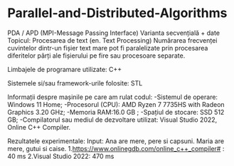# Parallel-and-Distributed-Algorithms
PDA / APD (MPI-Message Passing Interface)
Varianta secvențială + date
Topicul:
Procesarea de text (en. Text Processing)
Numărarea frecvenței cuvintelor dintr-un fișier text mare pot fi paralelizate prin procesarea diferitelor părți ale fișierului pe fire sau procesoare separate.

Limbajele de programare utilizate:
C++

Sistemele si/sau framework-urile folosite:
STL

Informații despre mașinile pe care am rulat codul:
-Sistemul de operare:  Windows 11 Home;
-Procesorul (CPU):  AMD Ryzen 7 7735HS with Radeon Graphics           3.20 GHz;
-Memoria RAM:16.0 GB ;
-Spațiul de stocare: SSD 512 GB;
-Compilatorul sau mediul de dezvoltare utilizat: Visual Studio 2022, Online C++ Compiler.

Rezultatele experimentale:
Input: Ana are mere, pere si capsuni. Maria are mere, gutui si caise.
1.https://www.onlinegdb.com/online_c++_compiler# : 40 ms
2.Visual Studio 2022: 470 ms

